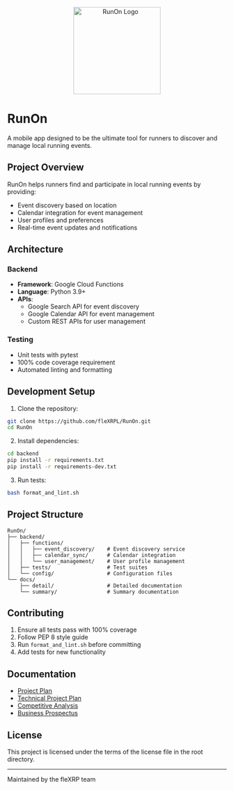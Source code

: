 <p align="center">
  <img src="https://raw.githubusercontent.com/wiki/fleXRPL/RunOn/images/runon-icon-notext.png" alt="RunOn Logo" width="200"/>
</p>

# RunOn

A mobile app designed to be the ultimate tool for runners to discover and manage local running events.

## Project Overview

RunOn helps runners find and participate in local running events by providing:
- Event discovery based on location
- Calendar integration for event management
- User profiles and preferences
- Real-time event updates and notifications

## Architecture

### Backend
- **Framework**: Google Cloud Functions
- **Language**: Python 3.9+
- **APIs**: 
  - Google Search API for event discovery
  - Google Calendar API for event management
  - Custom REST APIs for user management

### Testing
- Unit tests with pytest
- 100% code coverage requirement
- Automated linting and formatting

## Development Setup

1. Clone the repository:
```bash
git clone https://github.com/fleXRPL/RunOn.git
cd RunOn
```

2. Install dependencies:
```bash
cd backend
pip install -r requirements.txt
pip install -r requirements-dev.txt
```

3. Run tests:
```bash
bash format_and_lint.sh
```

## Project Structure
```
RunOn/
├── backend/
│   ├── functions/
│   │   ├── event_discovery/    # Event discovery service
│   │   ├── calendar_sync/      # Calendar integration
│   │   └── user_management/    # User profile management
│   ├── tests/                  # Test suites
│   └── config/                 # Configuration files
└── docs/
    ├── detail/                 # Detailed documentation
    └── summary/                # Summary documentation
```

## Contributing

1. Ensure all tests pass with 100% coverage
2. Follow PEP 8 style guide
3. Run `format_and_lint.sh` before committing
4. Add tests for new functionality

## Documentation

- [Project Plan](docs/detail/IOS/RunOn!-Project_Plan.md)
- [Technical Project Plan](docs/detail/IOS/RunOn!-Technical_Project_Plan.md)
- [Competitive Analysis](docs/detail/IOS/RunOn!-Competitive_Analysis.md)
- [Business Prospectus](docs/detail/IOS/RunOn!-Prospectus.md)

## License

This project is licensed under the terms of the license file in the root directory.

---
Maintained by the fleXRP team
